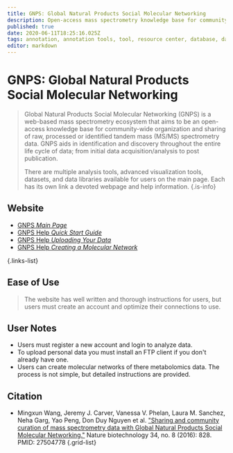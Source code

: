 ```yaml
---
title: GNPS: Global Natural Products Social Molecular Networking
description: Open-access mass spectrometry knowledge base for community-wide organization and sharing of raw, processed, or annotated fragmentation mass spectrometry data (MS/MS).
published: true
date: 2020-06-11T18:25:16.025Z
tags: annotation, annotation tools, tool, resource center, database, data visualization, interaction, networks, metabolomics
editor: markdown
---
```


# GNPS: Global Natural Products Social Molecular Networking

> Global Natural Products Social Molecular Networking (GNPS) is a web-based mass spectrometry ecosystem that aims to be an open-access knowledge base for community-wide organization and sharing of raw, processed or identified tandem mass (MS/MS) spectrometry data. GNPS aids in identification and discovery throughout the entire life cycle of data; from initial data acquisition/analysis to post publication.
>
> There are multiple analysis tools, advanced visualization tools, datasets, and data libraries available for users on the main page.  Each has its own link a devoted webpage and help information. 
{.is-info}

## Website

- [GNPS *Main Page*](https://gnps.ucsd.edu/ProteoSAFe/static/gnps-splash.jsp)
- [GNPS Help *Quick Start Guide*](https://ccms-ucsd.github.io/GNPSDocumentation/quickstart/)
- [GNPS Help *Uploading Your Data*](https://ccms-ucsd.github.io/GNPSDocumentation/fileupload/)
- [GNPS Help *Creating a Molecular Network*](https://ccms-ucsd.github.io/GNPSDocumentation/networking/)

{.links-list}

## Ease of Use

> The website has well written and thorough instructions for users, but users must create an account and optimize their connections to use. 

## User Notes

- Users must register a new account and login to analyze data. 
- To upload personal data you must install an FTP client if you don't already have one. 
- Users can create molecular networks of there metabolomics data.  The process is not simple, but detailed instructions are provided.

## Citation

- Mingxun Wang, Jeremy J. Carver, Vanessa V. Phelan, Laura M. Sanchez, Neha Garg, Yao Peng, Don Duy Nguyen et al. ["Sharing and community curation of mass spectrometry data with Global Natural Products Social Molecular Networking."](https://www.nature.com/articles/nbt.3597) Nature biotechnology 34, no. 8 (2016): 828. PMID: 27504778
{.grid-list}